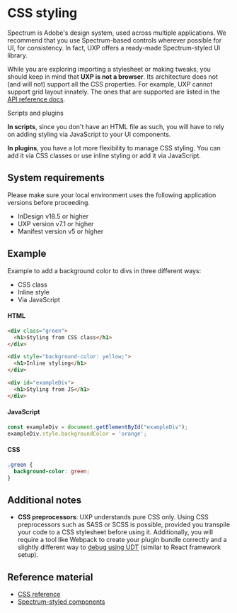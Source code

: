 # CSS styling
Spectrum is Adobe's design system, used across multiple applications. We recommend that you use Spectrum-based controls wherever possible for UI, for consistency. In fact, UXP offers a ready-made Spectrum-styled UI library. 


While you are exploring importing a stylesheet or making tweaks, you should keep in mind that **UXP is not a browser**. Its architecture does not (and will not) support all the CSS properties. For example, UXP cannot support grid layout innately. The ones that are supported are listed in the [API reference docs](./#reference-material). 

<InlineAlert variant="info" slots="header, text1, text2"/>

Scripts and plugins

**In scripts**, since you don't have an HTML file as such, you will have to rely on adding styling via JavaScript to your UI components.

**In plugins**, you have a lot more flexibility to manage CSS styling. You can add it via CSS classes or use inline styling or add it via JavaScript.

## System requirements
Please make sure your local environment uses the following application versions before proceeding.
- InDesign v18.5 or higher
- UXP version v7.1 or higher
- Manifest version v5 or higher

## Example
Example to add a background color to divs in three different ways:
- CSS class
- Inline style
- Via JavaScript

<CodeBlock slots="heading, code" repeat="3" languages="HTML, JavaScript, CSS" />

#### HTML
```html
<div class="green">
  <h1>Styling from CSS class</h1>
</div>

<div style="background-color: yellow;">
  <h1>Inline styling</h1>
</div>

<div id="exampleDiv">
  <h1>Styling from JS</h1>
</div>
```

#### JavaScript
```js
const exampleDiv = document.getElementById("exampleDiv");
exampleDiv.style.backgroundColor = 'orange';
```

#### CSS
```css
.green {
  background-color: green;
}
```

## Additional notes
- **CSS preprocessors**: UXP understands pure CSS only. Using CSS preprocessors such as SASS or SCSS is possible, provided you transpile your code to a CSS stylesheet before using it. Additionally, you will require a tool like Webpack to create your plugin bundle correctly and a slightly different way to [debug using UDT](../../../plugins/tutorials/udt-deep-dive/working-with-react/) (similar to React framework setup).


## Reference material
- [CSS reference](/indesign/uxp/reference/uxp-api/reference-css/)
- [Spectrum-styled components](/indesign/uxp/reference/uxp-api/reference-spectrum/) 
<!-- [Sample]() // TODO link to kitchen sink plugin -->
<!-- [Webpack template]() // TODO link to webpack template -->

